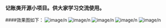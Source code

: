### 记账类开源小项目。供大家学习交流使用。

####效果图如下：
![image](http://wengyq.cn/QuZhangBenGitHubImages/1.png)/n
![image](http://wengyq.cn/QuZhangBenGitHubImages/2.png)/n
![image](http://wengyq.cn/QuZhangBenGitHubImages/3.png)/n
![image](http://wengyq.cn/QuZhangBenGitHubImages/4.png)/n
![image](http://wengyq.cn/QuZhangBenGitHubImages/5.png)/n

